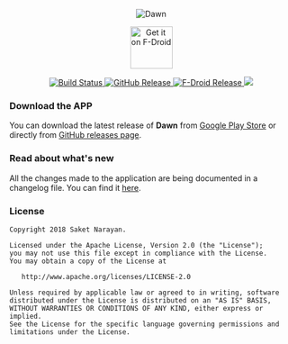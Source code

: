<p align='center'>
    <img alt='Dawn' src='https://saket.me/wp-content/uploads/2018/04/dank_cover.jpg'/>
</p>
<p align='center'>
    <a href='https://f-droid.org/en/packages/gripe.everything.dawnforeverything'>
        <img alt='Get it on F-Droid' src="https://fdroid.gitlab.io/artwork/badge/get-it-on.png" height="75"/>
    </a>
</p>
<p align='center'>
    <a href="https://github.com/Tunous/Dawn/actions?query=workflow%3ADebug">
        <img alt="Build Status" src="https://github.com/Tunous/Dawn/workflows/Debug/badge.svg"/>
    </a>
    <a href="https://github.com/Tunous/Dawn/releases">
        <img alt="GitHub Release" src="https://img.shields.io/github/release/Tunous/Dawn?logo=github"/>
    </a>
    <a href='https://f-droid.org/en/packages/gripe.everything.dawnforeverything'>
        <img alt="F-Droid Release" src="https://img.shields.io/f-droid/v/gripe.everything.dawnforeverything.svg?logo=f-droid"/>
    </a>
    <a title="Crowdin" href="https://crowdin.com/project/dawn-for-reddit">
        <img src="https://badges.crowdin.net/dawn-for-reddit/localized.svg">
    </a>
</p>

### Download the APP

You can download the latest release of **Dawn** from [Google Play Store](https://play.google.com/store/apps/details?id=gripe.everything.dawnforeverything) or directly from [GitHub releases page](https://github.com/everything-gripe/Dawn-for-Everything/releases).

### Read about what's new

All the changes made to the application are being documented in a changelog file. You can find it [here](CHANGELOG.md).

### License
```
Copyright 2018 Saket Narayan.

Licensed under the Apache License, Version 2.0 (the "License");
you may not use this file except in compliance with the License.
You may obtain a copy of the License at

   http://www.apache.org/licenses/LICENSE-2.0

Unless required by applicable law or agreed to in writing, software
distributed under the License is distributed on an "AS IS" BASIS,
WITHOUT WARRANTIES OR CONDITIONS OF ANY KIND, either express or implied.
See the License for the specific language governing permissions and
limitations under the License.
```
